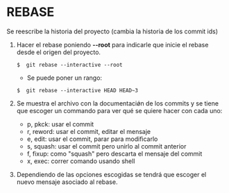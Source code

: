 # REBASE

Se reescribe la historia del proyecto (cambia la historia de los commit ids)


1. Hacer el rebase poniendo **--root** para indicarle que inicie el rebase desde el origen del proyecto. 

    `$  git rebase --interactive --root`

    - Se puede poner un rango:

    `$  git rebase --interactive HEAD HEAD~3`

2. Se muestra el archivo con la documentaciǿn de los commits y se tiene que escoger un commando para ver qué se quiere hacer con cada uno: 

    - p, pkck:          usar el commit
    - r, reword:        usar el commit, editar el mensaje
    - e, edit:          usar el commit, parar para modificarlo
    - s, squash:        usar el commit pero unirlo al commit anterior
    - f, fixup:         como "squash" pero descarta el mensaje del commit
    - x, exec:          correr comando usando shell

3. Dependiendo de las opciones escogidas se tendrá que escoger el nuevo mensaje asociado al rebase.

